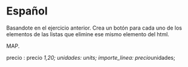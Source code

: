 # Español
Basandote en el ejercicio anterior. Crea un botón para cada uno de los elementos de las listas que elimine ese mismo elemento del html.

MAP.

precio : precio *1,20;
unidades: units;
importe_linea: precio*unidades;
